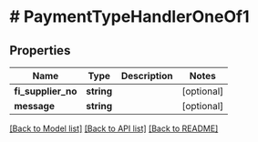 # # PaymentTypeHandlerOneOf1

## Properties

Name | Type | Description | Notes
------------ | ------------- | ------------- | -------------
**fi_supplier_no** | **string** |  | [optional]
**message** | **string** |  | [optional]

[[Back to Model list]](../../README.md#models) [[Back to API list]](../../README.md#endpoints) [[Back to README]](../../README.md)
